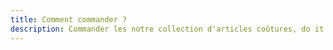 ```yaml
---
title: Comment commander ?
description: Commander les notre collection d'articles coûtures, do it yourself, DYI, craft, zéro déchet par créations bulle de bonheur
---
```

